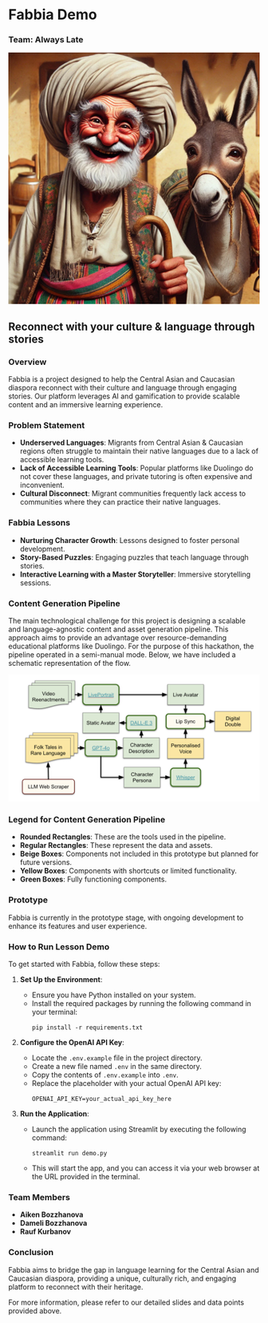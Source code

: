 # Fabbia Demo

### Team: Always Late

![Generated Content](generated.png)


## Reconnect with your culture & language through stories


### Overview
Fabbia is a project designed to help the Central Asian and Caucasian diaspora reconnect with their culture and language through engaging stories. Our platform leverages AI and gamification to provide scalable content and an immersive learning experience.

### Problem Statement
- **Underserved Languages**: Migrants from Central Asian & Caucasian regions often struggle to maintain their native languages due to a lack of accessible learning tools.
- **Lack of Accessible Learning Tools**: Popular platforms like Duolingo do not cover these languages, and private tutoring is often expensive and inconvenient.
- **Cultural Disconnect**: Migrant communities frequently lack access to communities where they can practice their native languages.

### Fabbia Lessons
- **Nurturing Character Growth**: Lessons designed to foster personal development.
- **Story-Based Puzzles**: Engaging puzzles that teach language through stories.
- **Interactive Learning with a Master Storyteller**: Immersive storytelling sessions.

### Content Generation Pipeline
The main technological challenge for this project is designing a scalable and language-agnostic content and asset generation pipeline. This approach aims to provide an advantage over resource-demanding educational platforms like Duolingo. For the purpose of this hackathon, the pipeline operated in a semi-manual mode. Below, we have included a schematic representation of the flow.

![Content Generation Pipeline](scheme.png)

### Legend for Content Generation Pipeline
- **Rounded Rectangles**: These are the tools used in the pipeline.
- **Regular Rectangles**: These represent the data and assets.
- **Beige Boxes**: Components not included in this prototype but planned for future versions.
- **Yellow Boxes**: Components with shortcuts or limited functionality.
- **Green Boxes**: Fully functioning components.

### Prototype
Fabbia is currently in the prototype stage, with ongoing development to enhance its features and user experience.

### How to Run Lesson Demo
To get started with Fabbia, follow these steps:

1. **Set Up the Environment**:
   - Ensure you have Python installed on your system.
   - Install the required packages by running the following command in your terminal:
     ```
     pip install -r requirements.txt
     ```

2. **Configure the OpenAI API Key**:
   - Locate the `.env.example` file in the project directory.
   - Create a new file named `.env` in the same directory.
   - Copy the contents of `.env.example` into `.env`.
   - Replace the placeholder with your actual OpenAI API key:
     ```
     OPENAI_API_KEY=your_actual_api_key_here
     ```

3. **Run the Application**:
   - Launch the application using Streamlit by executing the following command:
     ```
     streamlit run demo.py
     ```
   - This will start the app, and you can access it via your web browser at the URL provided in the terminal.

### Team Members
- **Aiken Bozzhanova**
- **Dameli Bozzhanova**
- **Rauf Kurbanov**

### Conclusion
Fabbia aims to bridge the gap in language learning for the Central Asian and Caucasian diaspora, providing a unique, culturally rich, and engaging platform to reconnect with their heritage.

For more information, please refer to our detailed slides and data points provided above.